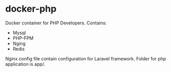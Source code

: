 # docker-php

Docker container for PHP Developers. Contains:
- Mysql
- PHP-FPM
- Nging
- Redis


Nginx config file contain configuration for Laravel framework.
Folder for php application is app/.